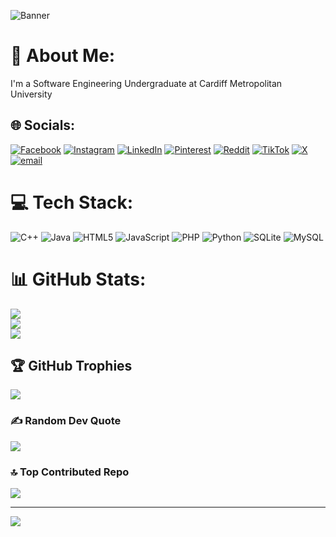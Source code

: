 ![Banner]([https://raw.githubusercontent.com/Ubaid2116/Ubaid2116/main/github-ppic.gif](https://user-images.githubusercontent.com/67194519/173735367-b75edb3b-61ec-4323-a10f-5d98e1d7b97a.gif))

# 💫 About Me:
I'm a Software Engineering Undergraduate at Cardiff Metropolitan University


## 🌐 Socials:
[![Facebook](https://img.shields.io/badge/Facebook-%231877F2.svg?logo=Facebook&logoColor=white)](https://facebook.com/https://www.facebook.com/sadeeshaloka.weerasekara.9?mibextid=ZbWKwL) [![Instagram](https://img.shields.io/badge/Instagram-%23E4405F.svg?logo=Instagram&logoColor=white)](https://instagram.com/https://www.instagram.com/.sxdeesh./profilecard/?igsh=MTVrYWtxZ2xvZTI3ZA==) [![LinkedIn](https://img.shields.io/badge/LinkedIn-%230077B5.svg?logo=linkedin&logoColor=white)](https://linkedin.com/in/www.linkedin.com/in/sadeesh-weerasekara-691a5633a) [![Pinterest](https://img.shields.io/badge/Pinterest-%23E60023.svg?logo=Pinterest&logoColor=white)](https://pinterest.com/Sadeesh) [![Reddit](https://img.shields.io/badge/Reddit-%23FF4500.svg?logo=Reddit&logoColor=white)](https://reddit.com/user/_sxdeesh_) [![TikTok](https://img.shields.io/badge/TikTok-%23000000.svg?logo=TikTok&logoColor=white)](https://tiktok.com/@_.sxdeesh._) [![X](https://img.shields.io/badge/X-black.svg?logo=X&logoColor=white)](https://x.com/Sadeeshaloka) [![email](https://img.shields.io/badge/Email-D14836?logo=gmail&logoColor=white)](mailto:sadeeshweerasekara@gmail.com) 

# 💻 Tech Stack:
![C++](https://img.shields.io/badge/c++-%2300599C.svg?style=flat&logo=c%2B%2B&logoColor=white) ![Java](https://img.shields.io/badge/java-%23ED8B00.svg?style=flat&logo=openjdk&logoColor=white) ![HTML5](https://img.shields.io/badge/html5-%23E34F26.svg?style=flat&logo=html5&logoColor=white) ![JavaScript](https://img.shields.io/badge/javascript-%23323330.svg?style=flat&logo=javascript&logoColor=%23F7DF1E) ![PHP](https://img.shields.io/badge/php-%23777BB4.svg?style=flat&logo=php&logoColor=white) ![Python](https://img.shields.io/badge/python-3670A0?style=flat&logo=python&logoColor=ffdd54) ![SQLite](https://img.shields.io/badge/sqlite-%2307405e.svg?style=flat&logo=sqlite&logoColor=white) ![MySQL](https://img.shields.io/badge/mysql-4479A1.svg?style=flat&logo=mysql&logoColor=white)
# 📊 GitHub Stats:
![](https://github-readme-stats.vercel.app/api?username=sxdeesh&theme=default&hide_border=true&include_all_commits=false&count_private=false)<br/>
![](https://nirzak-streak-stats.vercel.app/?user=sxdeesh&theme=default&hide_border=true)<br/>
![](https://github-readme-stats.vercel.app/api/top-langs/?username=sxdeesh&theme=default&hide_border=true&include_all_commits=false&count_private=false&layout=compact)

## 🏆 GitHub Trophies
![](https://github-profile-trophy.vercel.app/?username=sxdeesh&theme=dark&no-frame=false&no-bg=false&margin-w=4)

### ✍️ Random Dev Quote
![](https://quotes-github-readme.vercel.app/api?type=vetical&theme=radical)

### 🔝 Top Contributed Repo
![](https://github-contributor-stats.vercel.app/api?username=sxdeesh&limit=5&theme=dark&combine_all_yearly_contributions=true)

---
[![](https://visitcount.itsvg.in/api?id=sxdeesh&icon=0&color=2)](https://visitcount.itsvg.in)

<!-- Proudly created with GPRM ( https://gprm.itsvg.in ) -->
